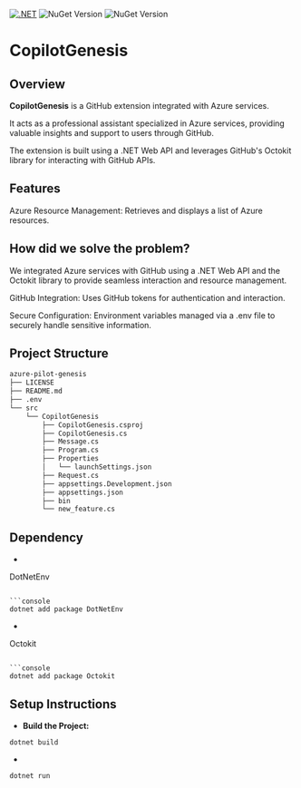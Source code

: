 [![.NET](https://github.com/abdelrazekrizk/azure-pilot-genesis/actions/workflows/dotnet.yml/badge.svg)](https://github.com/abdelrazekrizk/azure-pilot-genesis/actions/workflows/dotnet.yml)
![NuGet Version](https://img.shields.io/nuget/v/dotnetenv)
![NuGet Version](https://img.shields.io/nuget/v/octokit)


# CopilotGenesis
## Overview
**CopilotGenesis** is a GitHub extension integrated with Azure services.<p>It acts as a professional assistant specialized in Azure services, providing valuable insights and support to users through GitHub.<p> The extension is built using a .NET Web API and leverages GitHub's Octokit library for interacting with GitHub APIs.

## Features
Azure Resource Management: Retrieves and displays a list of Azure resources.

## How did we solve the problem?
We integrated Azure services with GitHub using a .NET Web API and the Octokit library to provide seamless interaction and resource management.

GitHub Integration: Uses GitHub tokens for authentication and interaction.

Secure Configuration: Environment variables managed via a .env file to securely handle sensitive information.

## Project Structure


```markdown
azure-pilot-genesis
├── LICENSE
├── README.md
├── .env
└── src
    └── CopilotGenesis
        ├── CopilotGenesis.csproj
        ├── CopilotGenesis.cs
        ├── Message.cs
        ├── Program.cs
        ├── Properties
        │   └── launchSettings.json
        ├── Request.cs
        ├── appsettings.Development.json
        ├── appsettings.json
        ├── bin
        └── new_feature.cs
```

## Dependency

- ```python
DotNetEnv
```

```console
dotnet add package DotNetEnv

```
- ```python
Octokit
```

```console
dotnet add package Octokit
```

## Setup Instructions
- **Build the Project:**
```console
dotnet build
```
-
```console
dotnet run
```
